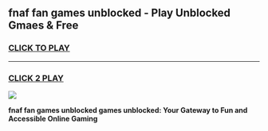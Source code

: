 
## fnaf fan games unblocked - Play Unblocked Gmaes & Free
<h3>
<a href="https://premium.freeplayer.one?title=fnaf_fan_games_unblocked&ref=20F">CLICK TO PLAY</a></h3>
<hr>

<h3>
<a href="https://premium.freeplayer.one?title=fnaf_fan_games_unblocked&ref=20F">CLICK 2 PLAY</a>
  
</h3>

<a href="https://premium.freeplayer.one?title=fnaf_fan_games_unblocked&ref=20F/"><img src="https://clearcache.store/games.png"></a>


**fnaf fan games unblocked games unblocked: Your Gateway to Fun and Accessible Online Gaming**
